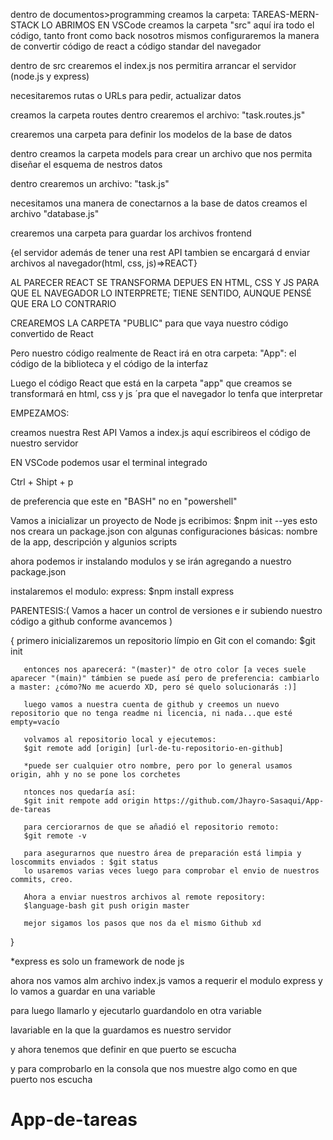 dentro de documentos>programming
creamos la carpeta: TAREAS-MERN-STACK
LO ABRIMOS EN VSCode
creamos la carpeta "src"
aquí ira todo el código, tanto front como back
nosotros mismos configuraremos la manera de convertir código de react a código standar del navegador

dentro de src crearemos el index.js
nos permitira arrancar el servidor (node.js y express)

necesitaremos rutas o URLs para pedir, actualizar datos

creamos la carpeta routes
dentro crearemos el archivo: "task.routes.js"

crearemos una carpeta para definir los modelos de la base de datos

dentro creamos la carpeta models para crear un archivo que nos permita diseñar el esquema de nestros datos

dentro crearemos un archivo: "task.js"

necesitamos una manera de conectarnos a la base de datos
creamos el archivo "database.js"

crearemos una carpeta para guardar los archivos frontend

{el servidor además de tener una rest API tambien se encargará d enviar archivos al navegador(html, css, js)=>REACT}

AL PARECER REACT SE TRANSFORMA DEPUES EN HTML, CSS Y JS PARA QUE EL NAVEGADOR LO INTERPRETE; TIENE SENTIDO, AUNQUE PENSÉ QUE ERA LO CONTRARIO

 CREAREMOS LA CARPETA "PUBLIC" para que vaya nuestro código convertido de React

 Pero nuestro código realmente de React irá en otra carpeta: "App": el código de la biblioteca y el código de la interfaz

 Luego el código React que está en la carpeta "app" que creamos se transformará en html, css y js ´pra que el navegador lo tenfa que interpretar

  EMPEZAMOS:

  creamos nuestra Rest API
  Vamos a index.js
  aquí escribireos el código de nuestro servidor

  EN VSCode podemos usar el terminal integrado

  Ctrl + Shipt + p

  de preferencia que este en "BASH" no en "powershell"

  Vamos a inicializar un proyecto de Node js
  ecribimos:
  $npm init --yes
  esto nos creara un package.json con algunas configuraciones básicas:
   nombre de la app, descripción y algunios scripts

   ahora podemos ir instalando modulos 
   y se irán agregando a nuestro package.json

   instalaremos el modulo: express:
   $npm install express


   PARENTESIS:(
       Vamos a hacer un control de versiones e ir subiendo nuestro código a github conforme avancemos 
   )

   {
       primero inicializaremos un repositorio límpio en Git con el comando: $git init

       entonces nos aparecerá: "(master)" de otro color [a veces suele aparecer "(main)" támbien se puede así pero de preferencia: cambiarlo a master: ¿cómo?No me acuerdo XD, pero sé quelo solucionarás :)]

       luego vamos a nuestra cuenta de github y creemos un nuevo repositorio que no tenga readme ni licencia, ni nada...que esté empty=vacío

       volvamos al repositorio local y ejecutemos:
       $git remote add [origin] [url-de-tu-repositorio-en-github]

       *puede ser cualquier otro nombre, pero por lo general usamos origin, ahh y no se pone los corchetes

       ntonces nos quedaría así: 
       $git init rempote add origin https://github.com/Jhayro-Sasaqui/App-de-tareas

       para cerciorarnos de que se añadió el repositorio remoto: 
       $git remote -v

       para asegurarnos que nuestro área de preparación está limpia y loscommits enviados : $git status
       lo usaremos varias veces luego para comprobar el envio de nuestros commits, creo.

       Ahora a enviar nuestros archivos al remote repository:
       $language-bash git push origin master

       mejor sigamos los pasos que nos da el mismo Github xd

   }

   *express es solo un framework de node js


ahora nos vamos alm archivo index.js
vamos a requerir el modulo express 
y lo vamos a guardar en una variable

para luego llamarlo y ejecutarlo guardandolo en otra variable

lavariable en la que la guardamos es nuestro servidor

y ahora tenemos que definir en que puerto se escucha

y para comprobarlo en la consola que nos muestre algo como en que puerto nos escucha




# App-de-tareas
